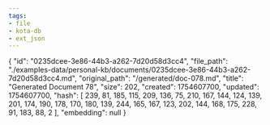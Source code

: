 ```yaml
---
tags:
- file
- kota-db
- ext_json
---
```

{
  "id": "0235dcee-3e86-44b3-a262-7d20d58d3cc4",
  "file_path": "./examples-data/personal-kb/documents/0235dcee-3e86-44b3-a262-7d20d58d3cc4.md",
  "original_path": "/generated/doc-078.md",
  "title": "Generated Document 78",
  "size": 202,
  "created": 1754607700,
  "updated": 1754607700,
  "hash": [
    239,
    81,
    185,
    115,
    209,
    136,
    75,
    210,
    167,
    144,
    124,
    139,
    201,
    174,
    190,
    178,
    170,
    180,
    139,
    244,
    165,
    167,
    123,
    202,
    144,
    168,
    175,
    228,
    91,
    183,
    88,
    2
  ],
  "embedding": null
}